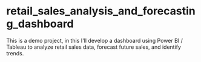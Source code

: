 # retail_sales_analysis_and_forecasting_dashboard
This is a demo project, in this I'll develop a dashboard using Power BI / Tableau to analyze retail sales data, forecast future sales, and identify trends.
